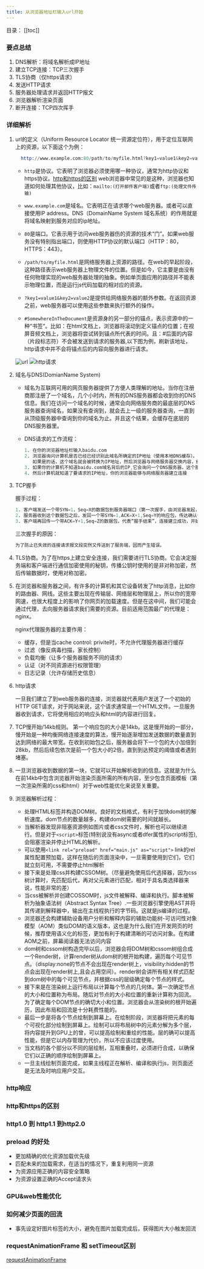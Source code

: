 ```yaml
---
title: 从浏览器地址栏输入url开始
---
```

目录：
[[toc]]

### 要点总结

1. DNS解析：将域名解析成IP地址
2. 建立TCP连接：TCP三次握手
3. TLS协商（仅https请求）
4. 发送HTTP请求
5. 服务器处理请求并返回HTTP报文
6. 浏览器解析渲染页面
7. 断开连接：TCP四次挥手

### 详细解析

1. url的定义（Uniform Resource Locator 统一资源定位符），用于定位互联网上的资源，以下面这个为例：

    ```s
      http://www.example.com:80/path/to/myfile.html?key1=value1&key2=value2#SomewhereInTheDocument
    ```

    * `http`是协议。它表明了浏览器必须使用哪一种协议，通常为http协议和https协议。[http和https的区别](#http和https的区别)
    web浏览器中常见的是这种，浏览器也知道如何处理其他协议，比如：`mailto:(打开邮件客户端)`或者`ftp:(处理文件传输)`

    * `www.example.com`是域名。它表明正在请求哪个web服务器。或者可以直接使用IP address。DNS（DomainName System 域名系统）的作用就是将域名映射到服务对应的ip地址。

    * `80`是端口。它表示用于访问web服务器伤的资源的技术“门”。如果web服务没有特别指出端口，则使用HTTP协议的默认端口（HTTP：80，HTTPS：443）。

    * `/path/to/myfile.html`是网络服务器上资源的路径。在web的早起阶段，这种路径表示web服务器上物理文件的位置。但是如今，它主要是由没有任何物理实现的web服务器处理的抽象。例如单页面应用的路径并不能表示物理位置，而是运行js代码加载的相对应的资源。

    * `?key1=value1&key2=value2`是提供给网络服务器的额外参数。在返回资源之前，web服务器可以使用这些参数来执行额外的操作。

    * `#SomewhereInTheDocument`是资源身的另一部分的锚点，表示资源中的一种“书签“。比如：在html文档上，浏览器将滚动到定义锚点的位置；在视屏音频文档上，浏览器将尝试转到锚点所代表的时间。且：#后面的内容（片段标志符）不会被发送到请求的服务器,以下图为例，刷新该地址，http请求中并不会将锚点后的内容向服务器进行请求。

    ![url](/images/url.png)
    ![http请求](/images/http.png)

2. 域名与DNS(DomianName System)

    * 域名为互联网可用的网页服务器提供了方便人类理解的地址。当你在注册商那注册了一个域名，几个小时内，所有的DNS服务器都会收到你的DNS信息。我们在访问一个域名的时候，通常会向网络服务商的最底层的DNS服务器查询域名，如果没有查询到，就会去上一级的服务器查询，一直到从顶级服务器中查询到你的域名为止。并且这个结果，会缓存在底层的DNS服务器里。

    * DNS请求的工作流程：

        ```s
        1. 在你的浏览器地址栏输入baidu.com
        2. 浏览器询问计算机是否已经已经识别此域名所确定的IP地址（使用本地DNS缓存）。
           如果是的话，这个域名就会被转换为IP地址，然后浏览器与网络服务器交换内容，结束域名解析流程。
        3. 如果你的计算机不知道baidu.com域名背后的IP,它会询问一个DNS服务器，这个服务器的功能就是告诉你的计算机已经注册的域名所匹配的IP.
        4. 然后计算机就知道了要请求的IP地址，你的浏览器能够与网络服务器建立连接
        ```

3. TCP握手

    握手过程：

    ```s
    1. 客户端发送一个带SYN=1，Seq=X的数据包到服务器端口（第一次握手，由浏览器发起，告诉服务器我要发送请求了）
    2. 服务器收到这个数据包之后，发回一个带SYN=1,ACK=X+1,Seq=Y的响应包，传达确认信息（第二次握手，由服务器发起，告诉浏览器我准备接受请求了，你可以发送了）
    3. 客户端再回传一个带ACK=Y+1,Seq=Z的数据包，代表“握手结束”，连接建立成功，开始数据传输（第三次握手，由浏览器发送，告诉服务器，我马上就发了，准备接受吧）
    ```

    三次握手的原因：

    ```s
    为了防止已失效的连接请求报文段突然又传送到了服务端，因而产生错误。
    ```

4. TLS协商。为了在https上建立安全连接，我们需要进行TLS协商。它会决定服务端和客户端进行通信加密使用的秘钥，传播公钥时使用的是非对称加密，然后传输数据时，使用对称加密。

5. 在浏览器和服务器之间，有许多的计算机和其它设备转发了http消息，比如你的路由器、网线。这些主要出现在传输层、网络层和物理层上，所以你的宽带网速，也很大程度上的影响了你网页的加载速度。但是在这中间，我们可能会通过代理，去向服务器请求我们需要的资源。目前适用范围最广的代理是：nginx。

    nginx代理服务器的主要作用：

    * 缓存，但是当cache control: privite时，不允许代理服务器进行缓存
    * 过滤（像反病毒扫描，家长控制）
    * 负载均衡（让多个服务器服务不同的请求）
    * 认证（对不同资源进行权限管理）
    * 日志记录（允许存储历史信息）

6. http请求

    一旦我们建立了到web服务器的连接，浏览器就代表用户发送了一个初始的HTTP GET请求，对于网站来说，这个请求通常是一个HTML文件。一旦服务器收到请求，它将使用相应的响应头和html的内容进行回复。

7. TCP慢开始/14kb规则。 第一个响应包的大小是14kb。这是慢开始的一部分，慢开始是一种均衡网络连接速度的算法，慢开始逐渐增加发送数据的数量直到达到网络的最大带宽。在收到初始包之后，服务器会将下一个包的大小加倍到28kb，然后后续包依次是前一个包大小的2倍，直到到达预定的阈值或者遇到堵塞。

8. 一旦浏览器收到数据的第一块，它就可以开始解析收到的信息。这就是为什么在前14kb中包含浏览器开始渲染页面所需的所有内容，至少包含页面模板（第一次渲染所需的css和html）对于web性能优化来说至关重要。

9. 浏览器解析过程：

    * 处理HTML标签并构造DOM树。良好的文档格式，有利于加快dom树的解析速度。dom节点的数量越多，构建dom树需要的时间就越长。
    * 当解析器发现非阻塞资源例如图片或者css文件时，解析也可以继续进行。但是对于`<script>`标签(特别说没有async或者dfer属性的script标签),会阻塞渲染并停止HTML的解析。
    * 可以使用`<link rel="preload" href="main.js" as="script">` link的rel属性配置预加载，这样在随后的页面渲染中，一旦需要使用到它们，它们就立刻可用，不需要停止html解析
    * 接下来是处理css并构建CSSOM树。（尽量避免使用后代选择器，因为css树计算时，先匹配后代，再对父元素进行匹配，相对于具名类选择器来说，性能非常的差）
    * 当css被解析并创建COSSOM时，js文件被解释、编译和执行。脚本被解析为抽象语法树（Abstract Syntax Tree）.一些浏览器引擎使用AST并将其传递到解释器中，输出在主线程执行的字节码。这就是js编译的过程。
    * 浏览器还会构建辅助设备用户分析和解释内容的辅助功能树-可访问性对象模型（AOM）类似DOM的语义版本，这也是为什么我们在开发网页的时候，推荐使用语义化的标签，更加有利于构建清晰的可访问对象。在构建AOM之前，屏幕阅读器无法访问内容
    * dom树和cssom树构造完毕以后，浏览器会将DOM树和cssom树组合成一个Render树，计算render树从dom树的根开始构建，遍历每个可见节点。（display:none的节点不会出现在render树上，visibility:hidden的节点会出现在render树上,且会占用空间）。render树会讲所有相关样式匹配到dom树中的每个可见节点，并根据css的层级确定每个节点的样式。
    * 接下来是在渲染树上运行布局以计算每个节点的几何体。第一次确定节点的大小和位置称为布局。随后对节点的大小和位置的重新计算称为回流。为了确定每个DOM节点的确切大小和位置。浏览器会从渲染树的根开始遍历，因此布局和回流是十分耗费性能的。
    * 最后一步是将各个节点绘制到屏幕上。在绘制阶段，浏览器将把元素的每个可视化部分绘制到屏幕上。绘制可以将布局树中的元素分解为多个层，将内容提升到GPU上的曾，可以提高绘制和重绘的性能。层的确可以提高性能，但是它以内存管理为代价。所以不应该过度使用。
    * 当文档的各个部分以不同的层绘制，互相重叠时，必须进行合成，以确保它们以正确的顺序绘制到屏幕上。
    * 一旦主线绘制页面完成，如果主线程正在解析、编译和执行js，则页面还是无法及时响应用户交互。

### http响应

### http和https的区别

### http1.0 到 http1.1 到http2.0

### preload 的好处

* 更加精确的优化资源加载优先级
* 匹配未来的加载需求，在适当的情况下，重复利用同一资源
* 为资源应用正确的内容安全策略
* 为资源设置正确的Accept请求头

### GPU&web性能优化

### 如何减少页面的回流

* 事先设定好图片标签的大小，避免在图片加载完成后，获得图片大小触发回流

### requestAnimationFrame 和 setTimeout区别

  [requestAnimationFrame](https://juejin.im/entry/6844903600557129736)
